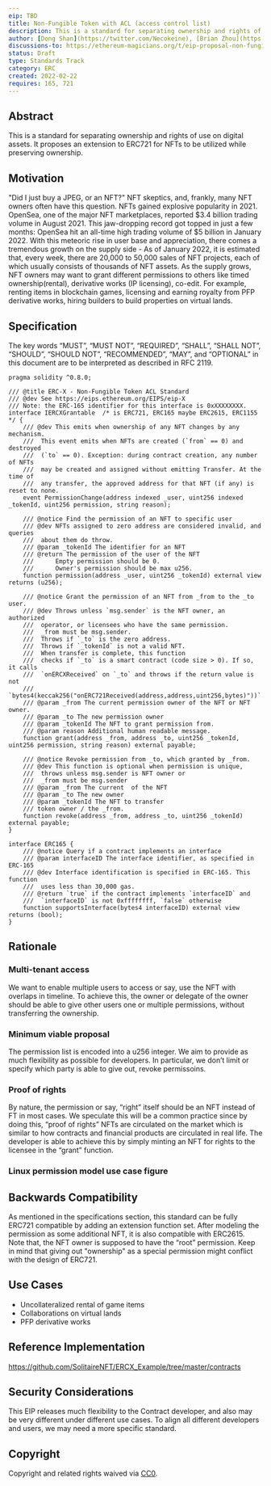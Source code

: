 ```yaml
---
eip: TBD
title: Non-Fungible Token with ACL (access control list)
description: This is a standard for separating ownership and rights of use on digital assets.
author: [Dong Shan](https://twitter.com/Necokeine), [Brian Zhou](https://twitter.com/brianzzz95)
discussions-to: https://ethereum-magicians.org/t/eip-proposal-non-fungible-token-with-acl/8401
status: Draft
type: Standards Track
category: ERC
created: 2022-02-22
requires: 165, 721
---
```


## Abstract
This is a standard for separating ownership and rights of use on digital assets. It proposes an extension to ERC721 for NFTs to be utilized while preserving ownership.

## Motivation
"Did I just buy a JPEG, or an NFT?"
NFT skeptics, and, frankly, many NFT owners often have this question. NFTs gained explosive popularity in 2021. OpenSea, one of the major NFT marketplaces, reported $3.4 billion trading volume in August 2021. This jaw-dropping record got topped in just a few months: OpenSea hit an all-time high trading volume of $5 billion in January 2022. With this meteoric rise in user base and appreciation, there comes a tremendous growth on the supply side - As of January 2022, it is estimated that, every week, there are 20,000 to 50,000 sales of NFT projects, each of which usually consists of thousands of NFT assets.
As the supply grows, NFT owners may want to grant different permissions to others like timed ownership(rental), derivative works (IP licensing), co-edit. For example, renting items in blockchain games, licensing and earning royalty from PFP derivative works, hiring builders to build properties on virtual lands.

## Specification

The key words “MUST”, “MUST NOT”, “REQUIRED”, “SHALL”, “SHALL NOT”, “SHOULD”, “SHOULD NOT”, “RECOMMENDED”, “MAY”, and “OPTIONAL” in this document are to be interpreted as described in RFC 2119.

```solidity
pragma solidity ^0.8.0;

/// @title ERC-X - Non-Fungible Token ACL Standard
/// @dev See https://eips.ethereum.org/EIPS/eip-X
/// Note: the ERC-165 identifier for this interface is 0xXXXXXXXX.
interface IERCXGrantable  /* is ERC721, ERC165 maybe ERC2615, ERC1155 */ {
    /// @dev This emits when ownership of any NFT changes by any mechanism.
    ///  This event emits when NFTs are created (`from` == 0) and destroyed
    ///  (`to` == 0). Exception: during contract creation, any number of NFTs
    ///  may be created and assigned without emitting Transfer. At the time of
    ///  any transfer, the approved address for that NFT (if any) is reset to none.
    event PermissionChange(address indexed _user, uint256 indexed _tokenId, uint256 permission, string reason);

    /// @notice Find the permission of an NFT to specific user
    /// @dev NFTs assigned to zero address are considered invalid, and queries
    ///  about them do throw.
    /// @param _tokenId The identifier for an NFT
    /// @return The permission of the user of the NFT
    ///      Empty permission should be 0.
    ///      Owner's permission should be max u256.
    function permission(address _user, uint256 _tokenId) external view returns (u256);

    /// @notice Grant the permission of an NFT from _from to the _to user.
    /// @dev Throws unless `msg.sender` is the NFT owner, an authorized
    ///  operator, or licensees who have the same permission.
    ///  _from must be msg.sender.
    ///  Throws if `_to` is the zero address.
    ///  Throws if `_tokenId` is not a valid NFT.
    ///  When transfer is complete, this function
    ///  checks if `_to` is a smart contract (code size > 0). If so, it calls
    ///  `onERCXReceived` on `_to` and throws if the return value is not
    ///  `bytes4(keccak256("onERC721Received(address,address,uint256,bytes)"))`.
    /// @param _from The current permission owner of the NFT or NFT owner.
    /// @param _to The new permission owner
    /// @param _tokenId The NFT to grant permission from.
    /// @param reason Additional human readable message.
    function grant(address _from, address _to, uint256 _tokenId, uint256 permission, string reason) external payable;

    /// @notice Revoke permission from _to, which granted by _from.
    /// @dev This function is optional when permission is unique,
    ///  throws unless msg.sender is NFT owner or
    ///  _from must be msg.sender
    /// @param _from The current  of the NFT
    /// @param _to The new owner
    /// @param _tokenId The NFT to transfer
    /// token owner / the _from.
    function revoke(address _from, address _to, uint256 _tokenId) external payable;
}

interface ERC165 {
    /// @notice Query if a contract implements an interface
    /// @param interfaceID The interface identifier, as specified in ERC-165
    /// @dev Interface identification is specified in ERC-165. This function
    ///  uses less than 30,000 gas.
    /// @return `true` if the contract implements `interfaceID` and
    ///  `interfaceID` is not 0xffffffff, `false` otherwise
    function supportsInterface(bytes4 interfaceID) external view returns (bool);
}
```

## Rationale
### Multi-tenant access
We want to enable multiple users to access or say, use the NFT with overlaps in timeline. To achieve this, the owner or delegate of the owner should be able to give other users one or multiple permissions, without transferring the ownership.

### Minimum viable proposal
The permission list is encoded into a u256 integer. We aim to provide as much flexibility as possible for developers. In particular, we don’t limit or specify which party is able to give out, revoke permissoins.

### Proof of rights
By nature, the permission or say, “right” itself should be an NFT instead of FT in most cases. We speculate this will be a common practice since by doing this, “proof of rights” NFTs are circulated on the market which is similar to how contracts and financial products are circulated in real life. The developer is able to achieve this by simply minting an NFT for rights to the licensee in the “grant” function.

### Linux permission model use case figure

## Backwards Compatibility
As mentioned in the specifications section, this standard can be fully ERC721 compatible by adding an extension function set.
After modeling the permission as some additional NFT, it is also compatible with ERC2615.
Note that, the NFT owner is supposed to have the “root” permission. Keep in mind that giving out "ownership" as a special permission might conflict with the design of ERC721.

## Use Cases
- Uncollateralized rental of game items
- Collaborations on virtual lands
- PFP derivative works

## Reference Implementation
https://github.com/SolitaireNFT/ERCX_Example/tree/master/contracts

## Security Considerations
This EIP releases much flexibility to the Contract developer, and also may be very different under different use cases. To align all different developers and users, we may need a more specific standard.

## Copyright
Copyright and related rights waived via [CC0](https://creativecommons.org/publicdomain/zero/1.0/).
